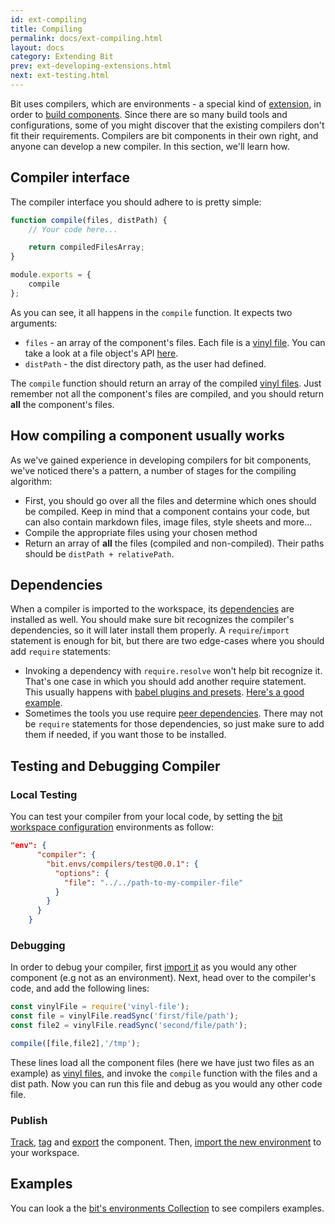 ```yaml
---
id: ext-compiling
title: Compiling
permalink: docs/ext-compiling.html
layout: docs
category: Extending Bit
prev: ext-developing-extensions.html
next: ext-testing.html
---
```


Bit uses compilers, which are environments - a special kind of [extension](/docs/ext-concepts.html#extensions-vs-environments), in order to [build components](/docs/building-components.html). Since there are so many build tools and configurations, some of you might discover that the existing compilers don't fit their requirements. Compilers are bit components in their own right, and anyone can develop a new compiler. In this section, we'll learn how.

## Compiler interface

The compiler interface you should adhere to is pretty simple:

```js
function compile(files, distPath) { 
    // Your code here...

    return compiledFilesArray;
}

module.exports = {
    compile
};
```

As you can see, it all happens in the `compile` function. It expects two arguments:

* `files` - an array of the component's files. Each file is a [vinyl file](https://github.com/gulpjs/vinyl). You can take a look at a file object's API [here](https://github.com/gulpjs/vinyl#instance-methods).
* `distPath` - the dist directory path, as the user had defined.

The `compile` function should return an array of the compiled [vinyl files](https://github.com/gulpjs/vinyl). Just remember not all the component's files are compiled, and you should return **all** the component's files.

## How compiling a component usually works

As we've gained experience in developing compilers for bit components, we've noticed there's a pattern, a number of stages for the compiling algorithm:

* First, you should go over all the files and determine which ones should be compiled. Keep in mind that a component contains your code, but can also contain markdown files, image files, style sheets and more...
* Compile the appropriate files using your chosen method
* Return an array of **all** the files (compiled and non-compiled). Their paths should be `distPath + relativePath`.

## Dependencies

When a compiler is imported to the workspace, its [dependencies](/docs/how-dependency-management.html) are installed as well.
You should make sure bit recognizes the compiler's dependencies, so it will later install them properly. A `require`/`import` statement is enough for bit, but there are two edge-cases where you should add `require` statements:

* Invoking a dependency with `require.resolve` won't help bit recognize it. That's one case in which you should add another require statement. This usually happens with [babel plugins and presets](https://babeljs.io/docs/plugins/). [Here's a good example](https://bit.dev/bit/envs/compilers/babel/code#compilers/babel/index.js).
* Sometimes the tools you use require [peer dependencies](https://nodejs.org/en/blog/npm/peer-dependencies/). There may not be `require` statements for those dependencies, so just make sure to add them if needed, if you want those to be installed.

## Testing and Debugging Compiler

### Local Testing

You can test your compiler from your local code, by setting the [bit workspace configuration](/docs/conf-bit-json.html) environments as follow: 

```json
"env": {
      "compiler": {
        "bit.envs/compilers/test@0.0.1": {
          "options": {
            "file": "../../path-to-my-compiler-file"
          }
        }
      }
    }
```

### Debugging

In order to debug your compiler, first [import it](/docs/cli-import.html) as you would any other component (e.g not as an environment).
Next, head over to the compiler's code, and add the following lines:

```js
const vinylFile = require('vinyl-file');
const file = vinylFile.readSync('first/file/path');
const file2 = vinylFile.readSync('second/file/path');

compile([file,file2],'/tmp');
```

These lines load all the component files (here we have just two files as an example) as [vinyl files](https://github.com/sindresorhus/vinyl-file), and invoke the `compile` function with the files and a dist path. Now you can run this file and debug as you would any other code file.

### Publish

[Track](/docs/cli-add.html), [tag](/docs/cli-tag.html) and [export](/docs/cli-export.html) the component. Then, [import the new environment](/docs/cli-import.html#import-a-new-environment) to your workspace.

## Examples

You can look a the [bit's environments Collection](https://bit.dev/bit/envs/) to see compilers examples. 
